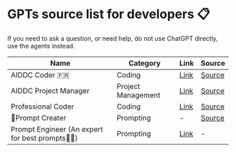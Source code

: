 # GPTs source list for developers 📋

If you need to ask a question, or need help, do not use ChatGPT directly, use the agents instead.

| Name | Category | Link | Source |
| --- | --- | --- | --- |
| AIDDC Coder 🇫🇷 | Coding | [Link](https://chat.openai.com/g/g-RmIJzZYzS-developpeur-ia) | [Source](../../agents/senior-developer.md) |
| AIDDC Project Manager | Project Management | [Link](https://chat.openai.com/g/g-KbmBiVnyq-agile-gpt) | [Source](../../agents/agile-coach.md) |
| Professional Coder | Coding | [Link](https://chat.openai.com/g/g-HgZuFuuBK-professional-coder-auto-programming) | [Source](https://github.com/ai-boost/awesome-prompts/blob/main/prompts/%F0%9F%92%BBProfessional%20Coder.md) |
| 📓Prompt Creater  | Prompting | - | [Source](https://github.com/ai-boost/awesome-gpts-prompts/blob/main/prompts/Prompt%20Creater.md) |
| Prompt Engineer (An expert for best prompts👍🏻)  | Prompting | [Link](https://chat.openai.com/g/g-3SZG5H8BI-prompt-engineer-an-expert-for-best-prompts) | - |
